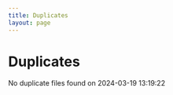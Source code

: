 ```yaml
---
title: Duplicates
layout: page
---
```


# Duplicates

No duplicate files found on 2024-03-19 13:19:22